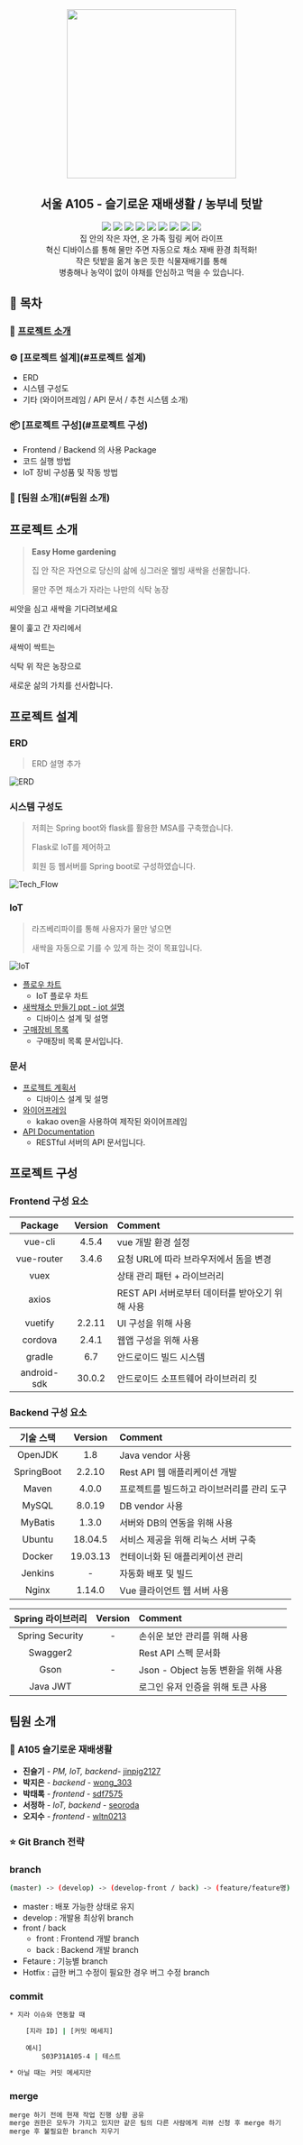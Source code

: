<div align=center><img style="height:300px" src="assets/nongbunae.png"></div>

<h2 align=center>서울 A105 - 슬기로운 재배생활 / 농부네 텃밭</h2>

<div align=center>
    <a href="https://opensource.org/licenses/MIT" ><img src="https://img.shields.io/badge/License-MIT-yellow.svg"></a>
    <img src="https://img.shields.io/badge/platform-android-green">
    <a href="https://kr.vuejs.org/"><img src="https://img.shields.io/static/v1.svg?label=&message=Vue&style=flat-square&logo=Vue.js&logoColor=white&color=42b883"></a>
    <a href="https://spring.io/projects/spring-boot"><img src="https://img.shields.io/badge/framework-spring boot-brightgreen"></a>
    <a href="https://flask.palletsprojects.com/en/1.1.x/"><img src="https://img.shields.io/badge/framework-flask-black"></a>
    <a href="https://mariadb.org/"><img src="https://img.shields.io/badge/database-MariaDB-yellowgreen"></a>
    <a href="https://aws.amazon.com/ko/?nc2=h_lg"><img src="https://img.shields.io/badge/server-AWS-yellow"></a>
    <img src="https://img.shields.io/badge/language-python%2C java%2C javascript-yellowgreen">
    <img src="https://img.shields.io/badge/swagger-valid-brightgreen">
</div>


<div align=center>
집 안의 작은 자연, 온 가족 힐링 케어 라이프<br/>
혁신 디바이스를 통해 물만 주면 자동으로 채소 재배 환경 최적화!<br/>
작은 텃밭을 옮겨 놓은 듯한 식물재배기를 통해 <br/>
병충해나 농약이 없이 야채를 안심하고 먹을 수 있습니다. 

</div>
 


## :book: 목차

### 🌱 [프로젝트 소개](#프로젝트-소개)

### :gear: [프로젝트 설계](#프로젝트 설계)

- ERD
- 시스템 구성도
- 기타 (와이어프레임 / API 문서 / 추천 시스템 소개)

### :package: [프로젝트 구성](#프로젝트 구성)​

* Frontend / Backend 의 사용 Package
* 코드 실행 방법
* IoT 장비 구성품 및 작동 방법

### 🌾 [팀원 소개](#팀원 소개)





## 프로젝트 소개

> **Easy Home gardening**
>
> 집 안 작은 자연으로 당신의 삶에 싱그러운 웰빙 새싹을 선물합니다.
>
> 물만 주면 채소가 자라는 나만의 식탁 농장

씨앗을 심고 새싹을 기다려보세요

물이 훑고 간 자리에서

새싹이 싹트는

식탁 위 작은 농장으로

새로운 삶의 가치를 선사합니다.




## 프로젝트 설계
### ERD

> ERD 설명 추가
>

![ERD](document/ERD_ver_1.0.PNG)


 

### 시스템 구성도

> 저희는 Spring boot와 flask를 활용한 MSA를 구축했습니다.
>
> Flask로 IoT를 제어하고
>
> 회원 등 웹서버를 Spring boot로 구성하였습니다.

![Tech_Flow](assets/tech_flow.png)

### IoT
> 라즈베리파이를 통해 사용자가 물만 넣으면
>
> 새싹을 자동으로 기를 수 있게 하는 것이 목표입니다.

![IoT](assets/IoT.png)

* [플로우 차트](https://drive.google.com/file/d/1lV2jV9rgNariafkxwM28mbhvYka-KbNf/view?usp=sharing)
    * IoT 플로우 차트
* [새싹채소 만들기 ppt - iot 설명](https://docs.google.com/presentation/d/1bVO_9yoMRVuzXt91g64G9fEk4mUDXefe9HiX2BO0DUQ/edit?usp=sharing)
    * 디바이스 설계 및 설명
* [구매장비 목록](https://docs.google.com/spreadsheets/d/1L0CvwjUjEYeLN4UNH8Oh4hs1I-DfMXOFU8Glkxb1mq0/edit?usp=sharing)
    * 구매장비 목록 문서입니다.    


### 문서

* [프로젝트 계획서](https://docs.google.com/document/d/1hJjWcgzWbUVVBCf-M1eg6aCNJIDI24GV_T3r52wQQDY/edit?usp=sharing)
    * 디바이스 설계 및 설명
* [와이어프레임](https://ovenapp.io/view/aoHmJLeac19v0vBjpbTgWdvtmymmnjOd/zC6EO)
    * kakao oven을 사용하여 제작된 와이어프레임
* [API Documentation](https://docs.google.com/spreadsheets/d/1e9bJdDTk8L3oyalDqiSUmR_t4xPTUf_djbOCobEhkfM/edit?usp=sharing)
    * RESTful 서버의 API 문서입니다.


## 프로젝트 구성

### Frontend 구성 요소

|        Package         |    Version    | Comment                                         |
| :--------------------: | :-----------: | :---------------------------------------------- |
|       vue-cli          |   4.5.4       | vue 개발 환경 설정                              |
|       vue-router       |   3.4.6       | 요청 URL에 따라 브라우저에서 돔을 변경          |
|       vuex             |               | 상태 관리 패턴 + 라이브러리                     |
|       axios            |               | REST API 서버로부터 데이터를 받아오기 위해 사용 |
|       vuetify          |   2.2.11      | UI 구성을 위해 사용                             |
|       cordova          |   2.4.1       | 웹앱 구성을 위해 사용                           |
|       gradle           |   6.7         | 안드로이드 빌드 시스템                          |
|       android-sdk      |   30.0.2      | 안드로이드 소프트웨어 라이브러리 킷             |

### Backend 구성 요소

|   기술 스택    |   Version   | Comment                                    |
| :------------: | :---------: | :----------------------------------------- |
|    OpenJDK     |  1.8     | Java vendor 사용                           |
|   SpringBoot   |   2.2.10    | Rest API 웹 애플리케이션 개발              |
|     Maven      |   4.0.0     | 프로젝트를 빌드하고 라이브러리를 관리 도구 |
|     MySQL      |   8.0.19    | DB vendor 사용                             |
|    MyBatis     |  1.3.0    | 서버와 DB의 연동을 위해 사용               |
|     Ubuntu     | 18.04.5 | 서비스 제공을 위해 리눅스 서버 구축        |
|     Docker     | 19.03.13  | 컨테이너화 된 애플리케이션 관리            |
|    Jenkins     |    -  | 자동화 배포 및 빌드                        |
|     Nginx      | 1.14.0     | Vue 클라이언트 웹 서버 사용                |

|      Spring 라이브러리       |  Version   | Comment                              |
| :--------------------------: | :--------: | :----------------------------------- |
|       Spring Security        |     -      | 손쉬운 보안 관리를 위해 사용         |
|           Swagger2           |       | Rest API 스펙 문서화                 |
|             Gson             |     -      | Json - Object 능동 변환을 위해 사용  |
|           Java JWT           |      | 로그인 유저 인증을 위해 토큰 사용    |



## 팀원 소개

### 🌾 A105 슬기로운 재배생활

* **진슬기** - *PM, IoT, backend*- [jinpig2127](https://lab.ssafy.com/jinpig2127)
* **박지은** - *backend* - [wong_303](https://lab.ssafy.com/wong_303)
* **박태록** - *frontend* - [sdf7575](https://lab.ssafy.com/sdf7575)
* **서정하** - *IoT, backend* - [seoroda](https://lab.ssafy.com/seoroda)
* **오지수** - *frontend* - [wltn0213](https://lab.ssafy.com/wltn0213)



### :star: Git Branch 전략

### branch

```bash
(master) -> (develop) -> (develop-front / back) -> (feature/feature명)
```

* master : 배포 가능한 상태로 유지
* develop : 개발용 최상위 branch
* front / back
    * front : Frontend 개발 branch
    * back : Backend 개발 branch
* Fetaure : 기능별 branch
* Hotfix : 급한 버그 수정이 필요한 경우 버그 수정 branch

### commit

```bash
* 지라 이슈와 연동할 때 

    [지라 ID] | [커밋 메세지]
    
    예시]
        S03P31A105-4 | 테스트
        
* 아닐 때는 커밋 메세지만 
```

### merge

```bash
merge 하기 전에 현재 작업 진행 상황 공유
merge 권한은 모두가 가지고 있지만 같은 팀의 다른 사람에게 리뷰 신청 후 merge 하기
merge 후 불필요한 branch 지우기
```


